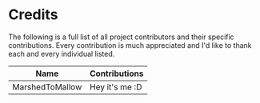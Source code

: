 # Credits

The following is a full list of all project contributors and their specific contributions.
Every contribution is much appreciated and I'd like to thank each and every individual listed.

| Name | Contributions |
| ---- | ------------- |
| MarshedToMallow | Hey it's me :D |